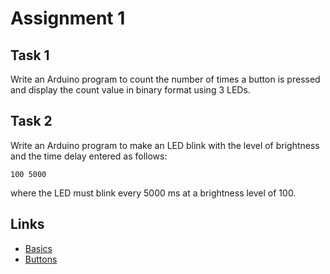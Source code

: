 # Assignment 1

## Task 1

Write an Arduino program to count the number of times a button is pressed and display the count value in binary format using 3 LEDs. 

## Task 2

Write an Arduino program to make an LED blink with the level of brightness and the time delay entered as follows:
```
100 5000
```
where the LED must blink every 5000 ms at a brightness level of 100. 

## Links
* [Basics](https://www.youtube.com/watch?v=abWCy_aOSwY&index=3&list=PLA567CE235D39FA84)
* [Buttons](https://www.youtube.com/watch?v=_LCCGFSMOr4&list=PLA567CE235D39FA84&index=2)
